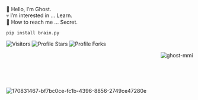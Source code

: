 👻 Hello, I’m Ghost.<br>
💀 I’m interested in ... Learn.<br>
💬 How to reach me ... Secret.<br>

```sh-session
pip install brain.py
```
<img src="https://komarev.com/ghpvc/?username=Ghost-MMI&label=Profile%20Views&color=781278&style=flat&label=Visitors" alt="Visitors"></a>
<img src="https://img.shields.io/badge/dynamic/json?&label=Total%20Stars&color=781278&style=flat&style=for-the-badge&query=%24.stars&url=https://api.github-star-counter.workers.dev/user/Ghost-MMI" alt="Profile Stars"></a>
<img src="https://img.shields.io/badge/dynamic/json?&label=Total%20Forks&color=781278&style=flat&style=for-the-badge&query=%24.forks&url=https://api.github-star-counter.workers.dev/user/Ghost-MMI" alt="Profile Forks"></a>

</a><img align="right" src="https://github-readme-stats.vercel.app/api/top-langs?username=ghost-mmi&count_private=true&hide=procfile,css&theme=dark&border_color=000000&cache_seconds=1800&layout=compact&langs_count=10&custom_title=Most Used Coding Languages" alt="ghost-mmi" /> </p><br>

<br><br><br>





![170831467-bf7bc0ce-fc1b-4396-8856-2749ce47280e](https://user-images.githubusercontent.com/89956771/178134569-5be7b0c7-4087-48dd-9c02-1f80d705b42f.gif)


